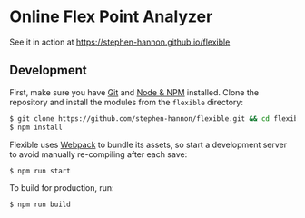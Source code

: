 # Online Flex Point Analyzer

See it in action at https://stephen-hannon.github.io/flexible

## Development

First, make sure you have [Git](https://git-scm.com/) and [Node & NPM](https://nodejs.org/) installed. Clone the repository and install the modules from the `flexible` directory:

```bash
$ git clone https://github.com/stephen-hannon/flexible.git && cd flexible
$ npm install
```

Flexible uses [Webpack](https://webpack.js.org/) to bundle its assets, so start a development server to avoid manually re-compiling after each save:

```bash
$ npm run start
```

To build for production, run:

```bash
$ npm run build
```
